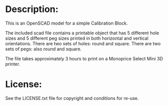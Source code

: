 # Description:

This is an OpenSCAD model for a simple Calibration Block.

The included scad file contains a printable object that has
5 different hole sizes and 5 different peg sizes printed in
both horizontal and vertical orientations.  There are two
sets of holes: round and square.  There are two sets of pegs:
also round and square.

The file takes approximately 3 hours to print on a Monoprice Select
Mini 3D printer. 

# License:
See the LICENSE.txt file for copyright and conditions for re-use.
